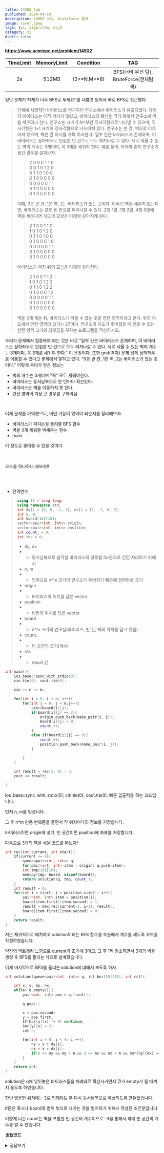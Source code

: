 ```yaml
---
title: 14502 lab
published: 2024-04-10
description: 14502 bfs, bruteforce 풀이
image: cover.jpeg
tags: [ps, algorithm, boj]
category: CS
draft: false
---
```


**https://www.acmicpc.net/problem/14502﻿**

|  TimeLimit  |  MemoryLimit  |  Condition   |               TAG                |
|:-----------:|:-------------:|:------------:|:--------------------------------:|
|     2s      |     512MB     | (3<=N,M<=8)  |  BFS(너비 우선 탐), BruteForce(전체탐색)  |


일단 문제가 자체가 너무 BFS로 푸세요!!를 내뿜고 있어서 바로 BFS로 접근했다.

> 인체에 치명적인 바이러스를 연구하던 연구소에서 바이러스가 유출되었다. 다행히 바이러스는 아직 퍼지지 않았고, 바이러스의 확산을 막기 위해서 연구소에 벽을 세우려고 한다.
> 연구소는 크기가 N×M인 직사각형으로 나타낼 수 있으며, 직사각형은 1×1 크기의 정사각형으로 나누어져 있다. 연구소는 빈 칸, 벽으로 이루어져 있으며, 벽은 칸 하나를 가득 차지한다.
> 일부 칸은 바이러스가 존재하며, 이 바이러스는 상하좌우로 인접한 빈 칸으로 모두 퍼져나갈 수 있다. 새로 세울 수 있는 벽의 개수는 3개이며, 꼭 3개를 세워야 한다.
> 예를 들어, 아래와 같이 연구소가 생긴 경우를 살펴보자.
>> 2 0 0 0 1 1 0\
>> 0 0 1 0 1 2 0\
>> 0 1 1 0 1 0 0\
>> 0 1 0 0 0 0 0\
>> 0 0 0 0 0 1 1\
>> 0 1 0 0 0 0 0\
>> 0 1 0 0 0 0 0
>
> 이때, 0은 빈 칸, 1은 벽, 2는 바이러스가 있는 곳이다. 아무런 벽을 세우지 않는다면, 바이러스는 모든 빈 칸으로 퍼져나갈 수 있다.
> 2행 1열, 1행 2열, 4행 6열에 벽을 세운다면 지도의 모양은 아래와 같아지게 된다.
>> 2 1 0 0 1 1 0\
1 0 1 0 1 2 0\
0 1 1 0 1 0 0\
0 1 0 0 0 1 0\
0 0 0 0 0 1 1\
0 1 0 0 0 0 0\
0 1 0 0 0 0 0
> 
> 바이러스가 퍼진 뒤의 모습은 아래와 같아진다.
>> 2 1 0 0 1 1 2\
1 0 1 0 1 2 2\
0 1 1 0 1 2 2\
0 1 0 0 0 1 2\
0 0 0 0 0 1 1\
0 1 0 0 0 0 0\
0 1 0 0 0 0 0
> 
> 벽을 3개 세운 뒤, 바이러스가 퍼질 수 없는 곳을 안전 영역이라고 한다. 위의 지도에서 안전 영역의 크기는 27이다.
> 연구소의 지도가 주어졌을 때 얻을 수 있는 안전 영역 크기의 최댓값을 구하는 프로그램을 작성하시오.


우리가 문제에서 집중해야 되는 것은 바로 "일부 칸은 바이러스가 존재하며, 이 바이러스는 상하좌우로 인접한 빈 칸으로 모두 퍼져나갈 수 있다. 새로 세울 수 있는 벽의 개수는 3개이며, 꼭 3개를 세워야 한다." 이 문장이다. 또한 grid(격자) 문제 답게 상하좌우로 이동할 수 있다고 문제에서 말하고 있다. "0은 빈 칸, 1은 벽, 2는 바이러스가 있는 곳이다." 이렇게 우리가 얻은 정보는



* 벽의 개수는 3개이며 "꼭" 모두 세워야한다.
* 바이러스는 동서남북으로 한 턴마다 확산된다.
* 바이러스는 벽을 이동하지 못 한다.
* 안전 영역이 가장 큰 경우를 구해야됨.


&nbsp;


이제 문제를 파악했으니, 어떤 기능이 있어야 되는지를 정리해보자.


* 바이러스가 퍼지는걸 돌려줄 BFS 함수
* 벽을 3개 세워줄 벽세우는 함수
* main

이 정도로 줄여줄 수 있을 것이다.
\
&nbsp;
\
&nbsp;


코드를 하나하나 짜보자!!

\
&nbsp;

* 전역변수

> 
> 
> ```cpp
> using ll = long long;
> using namespace std;
> int dy[] = {0, 0, -1, 1}, dx[] = {1, -1, 0, 0};
> int n, m;
> int board[10][10];
> vector<pair<int, int>> origin;
> vector<pair<int, int>> position;
> int count_ = 0;
> int res = 0;
> ```
> * dy, dx
> * * 동서남북으로 움직일 바이러스의 경로를 for문으로 간단 처리하기 위해서
> * n, m
> * * 입력으로 n*m 크기의 연구소가 주어지기 때문에 입력받을 크기
> * origin
> * * 바이러스의 위치를 담은 vector
> * position
> * * 빈칸의 위치를 담은 vector
> * board
> * * n*m 크기의 연구실(바이러스, 빈 칸, 벽의 위치를 담고 있음)
> * count_
> * * 빈 공간의 크기(개수)
> * res
> * * result 값



```cpp
int main(){
    ios_base::sync_with_stdio(0);
    cin.tie(0); cout.tie(0);
    
    cin >> n >> m;
    
    for(int i = 0; i < n; i++){
        for(int j = 0; j < m;j++){
            cin>>board[i][j];
            if(board[i][j] == 2){
                origin.push_back(make_pair(i, j));
                board[i][j] = 0;
                count_++;
            }
            else if(board[i][j] == 0){
                count_++;
                position.push_back(make_pair(i, j));
            }
            
        }
    }
    
    int result = rec(3, 0) - 3;
    cout << result;
    
}
```

ios_base::sync_with_stdio(0); cin.tie(0); cout.tie(0); 빠른 입출력을 하는 코드입니다.



먼저 n, m을 받습니다.



그 후 n*m 만큼 반복문을 돌면서 각 위치마다의 정보를 저장합니다.



바이러스이면 origin에 넣고, 빈 공간이면 position에 좌표를 저장합니다.





다음으로 3개의 벽을 세울 코드를 짜보자!

```cpp
int rec(int current, int start){
    if(current <= 0){
        queue<pair<int, int>> q;
        for(pair<int, int> item : origin) q.push(item);
        int tmp[10][10];
        memcpy(tmp, board, sizeof(board));
        return solution(q, tmp, count_);
    }
    int result = 0;
    for(int i = start; i < position.size(); i++){
        pair<int, int> item = position[i];
        board[item.first][item.second] = 1;
        result = max(rec(current-1, i+1), result);
        board[item.first][item.second] = 0;
    }
    return result;
}
```

저는 재귀적으로 배치하고 solution이라는 BFS 함수를 호출해서 개수를 세도록 코드를 작성하였습니다.



약간의 백트래킹 느낌으로 current가 초기에 3이고, 그 후 1씩 감소하면서 3개의 벽을 생성 후 BFS를 돌리는 식으로 설계했습니다.



이제 마지막으로 BFS를 돌리는 solution에 대해서 보도록 하자
```cpp
int solution(queue<pair<int, int>> q, int bor[10][10], int cnt){

    int x, y, ny, nx;
    while(!q.empty()){
        pair<int, int> pos = q.front();
        
        q.pop();

        x = pos.second;
        y = pos.first;
        if(bor[y][x] != 0) continue;
        bor[y][x] = 2;
        cnt--;

        for(int i = 0; i < 4; i ++){
            ny = y + dy[i];
            nx = x + dx[i];
            if(0 <= ny && ny < n && 0 <= nx && nx < m && bor[ny][nx] == 0) q.push(make_pair(ny, nx));
        }
    }
    return cnt;
}
```
solution은 q에 넣어놓은 바이러스들을 차례대로 확산시키면서 큐가 empty가 될 때까지 돌도록 하였습니다.



한번 방문한 위치에는 2로 업데이트 후 다시 동서남북으로 확상되도록 만들었습니다.



if문은 혹시나 board의 범위 밖으로 나가는 것을 방지하기 위해서 작성된 조건문입니다.



이렇게 나온 count는 벽을 포함한 빈 공간의 개수이므로 -3을 통해서 최대 빈 공간의 개수를 알 수 있습니다.



***정답코드***
<details>
<summary>정답보기</summary>

<!-- summary 아래 한칸 공백 두어야함 -->
## Solution
```cpp
#define MAX 200000001
#include <iostream>
#include <vector>
#include <cstring>
#include <algorithm>
#include <cstring>
#include <queue>
#include <stack>
using ll = long long;
using namespace std;

int dy[] = {0, 0, -1, 1}, dx[] = {1, -1, 0, 0};

int n, m;
int board[10][10];

vector<pair<int, int>> origin;
vector<pair<int, int>> position;
int count_ = 0;
int res = 0;
int test = 0;

int solution(queue<pair<int, int>> q, int bor[10][10], int cnt){

    int x, y, ny, nx;
    while(!q.empty()){
        pair<int, int> pos = q.front();
        
        q.pop();

        x = pos.second;
        y = pos.first;
        if(bor[y][x] != 0) continue;
        bor[y][x] = 2;
        cnt--;

        for(int i = 0; i < 4; i ++){
            ny = y + dy[i];
            nx = x + dx[i];
            if(0 <= ny && ny < n && 0 <= nx && nx < m && bor[ny][nx] == 0) q.push(make_pair(ny, nx));
        }
    }
    return cnt;
}

int rec(int current, int start){
    if(current <= 0){
        queue<pair<int, int>> q;
        for(pair<int, int> item : origin) q.push(item);
        int tmp[10][10];
        memcpy(tmp, board, sizeof(board));
        return solution(q, tmp, count_);
    }
    int result = 0;
    for(int i = start; i < position.size(); i++){
        pair<int, int> item = position[i];
        board[item.first][item.second] = 1;
        result = max(rec(current-1, i+1), result);
        board[item.first][item.second] = 0;
    }
    return result;
}
int main(){
    ios_base::sync_with_stdio(0);
    cin.tie(0); cout.tie(0);
    cin >> n >> m;
    
    
    
    for(int i = 0; i < n; i++){
        for(int j = 0; j < m;j++){
            cin>>board[i][j];
            if(board[i][j] == 2){
                origin.push_back(make_pair(i, j));
                board[i][j] = 0;
                count_++;
            }
            else if(board[i][j] == 0){
                count_++;
                position.push_back(make_pair(i, j));
            }
            
        }
    }
    
    int result = rec(3, 0) - 3;
    cout << result;
    
}
```
</details>




